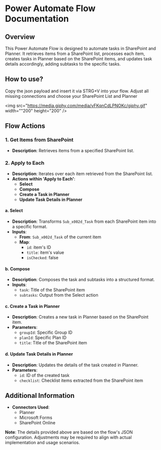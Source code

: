 # Power Automate Flow Documentation

## Overview
This Power Automate Flow is designed to automate tasks in SharePoint and Planner. It retrieves items from a SharePoint list, processes each item, creates tasks in Planner based on the SharePoint items, and updates task details accordingly, adding subtasks to the specific tasks.

## How to use?
Copy the json payload and insert it via STRG+V into your flow. Adjust all missing connections and choose your SharePoint List and Planner

<img src="https://media.giphy.com/media/vFKqnCdLPNOKc/giphy.gif" width=""200" height="200" />

## Flow Actions

### 1. Get Items from SharePoint
- **Description**: Retrieves items from a specified SharePoint list.

### 2. Apply to Each
- **Description**: Iterates over each item retrieved from the SharePoint list.
- **Actions within 'Apply to Each'**:
  - **Select**
  - **Compose**
  - **Create a Task in Planner**
  - **Update Task Details in Planner**

#### a. Select
- **Description**: Transforms `Sub_x002d_Task` from each SharePoint item into a specific format.
- **Inputs**: 
  - **From**: `Sub_x002d_Task` of the current item
  - **Map**: 
    - `id`: item's ID
    - `title`: item's value
    - `isChecked`: false

#### b. Compose
- **Description**: Composes the task and subtasks into a structured format.
- **Inputs**: 
  - `task`: Title of the SharePoint item
  - `subtasks`: Output from the Select action

#### c. Create a Task in Planner
- **Description**: Creates a new task in Planner based on the SharePoint item.
- **Parameters**:
  - `groupId`: Specific Group ID
  - `planId`: Specific Plan ID
  - `title`: Title of the SharePoint item

#### d. Update Task Details in Planner
- **Description**: Updates the details of the task created in Planner.
- **Parameters**:
  - `id`: ID of the created task
  - `checklist`: Checklist items extracted from the SharePoint item

## Additional Information
- **Connectors Used**:
  - Planner
  - Microsoft Forms
  - SharePoint Online


**Note**: The details provided above are based on the flow's JSON configuration. Adjustments may be required to align with actual implementation and usage scenarios.
